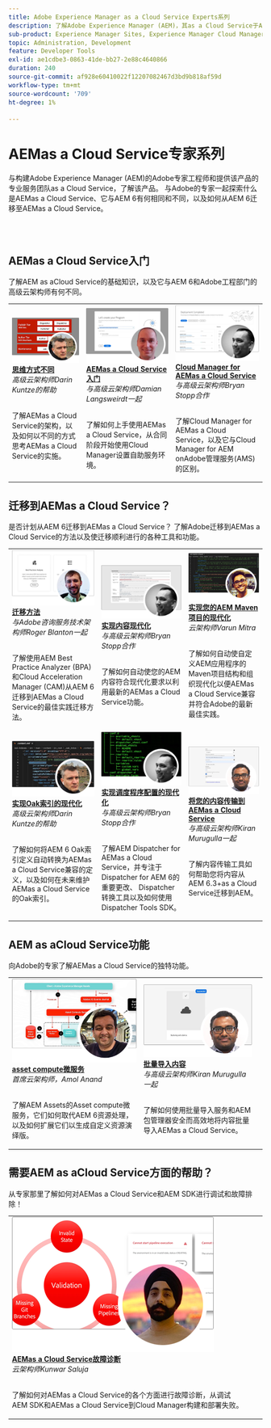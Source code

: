 ```yaml
---
title: Adobe Experience Manager as a Cloud Service Experts系列
description: 了解Adobe Experience Manager (AEM)，其as a Cloud Service于Adobe自己的专业工程师来构建它，以及专业服务来交付它。
sub-product: Experience Manager Sites, Experience Manager Cloud Manager, Experience Manager Assets
topic: Administration, Development
feature: Developer Tools
exl-id: ae1cdbe3-0863-41de-bb27-2e88c4640866
duration: 240
source-git-commit: af928e60410022f12207082467d3bd9b818af59d
workflow-type: tm+mt
source-wordcount: '709'
ht-degree: 1%

---
```


# AEMas a Cloud Service专家系列

与构建Adobe Experience Manager (AEM)的Adobe专家工程师和提供该产品的专业服务团队as a Cloud Service，了解该产品。 与Adobe的专家一起探索什么是AEMas a Cloud Service、它与AEM 6有何相同和不同，以及如何从AEM 6迁移至AEMas a Cloud Service。

<br/> 
<br/>

## AEMas a Cloud Service入门

了解AEM as aCloud Service的基础知识，以及它与AEM 6和Adobe工程部门的高级云架构师有何不同。

<table>
  <tr>
   <td>
      <a href="../../migration/moving-to-aem-as-a-cloud-service/introduction.md">
      <img alt="思维方式不同" src="./assets/thinking-differently.png"/>
      </a>
      <div>
         <a href="../../migration/moving-to-aem-as-a-cloud-service/introduction.md"><strong>思维方式不同</strong></a>         
         <br/><em>高级云架构师Darin Kuntze的帮助</em>
      </div>
      <p>
        <br/>
         了解AEMas a Cloud Service的架构，以及如何以不同的方式思考AEMas a Cloud Service的实施。
      </p>
     </td>   
     <td>
      <a href="../../migration/moving-to-aem-as-a-cloud-service/onboarding.md">
      <img alt="AEM as a Cloud Service 入门培训" src="./assets/onboarding.png"/>
      </a>
      <div>
         <a href="../../migration/moving-to-aem-as-a-cloud-service/onboarding.md"><strong>AEMas a Cloud Service入门</strong></a>
         <br/><em>与高级云架构师Damian Langsweirdt一起</em>
      </div>
      <p>
        <br/>
         了解如何上手使用AEMas a Cloud Service，从合同阶段开始使用Cloud Manager设置自助服务环境。
      </p>
   </td>     
   </td>   
     <td>
      <a href="../../migration/moving-to-aem-as-a-cloud-service/cloud-manager.md">
      <img alt="Cloud Manager" src="./assets/cloud-manager.png"/>
      </a>
      <div>
         <a href="../../migration/moving-to-aem-as-a-cloud-service/cloud-manager.md"><strong>Cloud Manager for AEMas a Cloud Service</strong></a>
         <br/><em>与高级云架构师Bryan Stopp合作</em>
      </div>
      <p>
        <br/>
         了解Cloud Manager for AEMas a Cloud Service，以及它与Cloud Manager for AEM onAdobe管理服务(AMS)的区别。
      </p>
   </td> 
  </tr>
</table>

## 迁移到AEMas a Cloud Service？

是否计划从AEM 6迁移到AEMas a Cloud Service？ 了解Adobe迁移到AEMas a Cloud Service的方法以及使迁移顺利进行的各种工具和功能。

<table>
  <tr>
   <td>
      <a href="../../migration/moving-to-aem-as-a-cloud-service/bpa-and-cam.md" target="_aem-experts-series-video">
      <img alt="迁移方法" src="./assets/bpa-and-cam.png"/>
      </a>
      <div>
         <a href="../../migration/moving-to-aem-as-a-cloud-service/bpa-and-cam.md" target="_aem-experts-series-video"><strong>迁移方法</strong></a>
         <br/><em>与Adobe咨询服务技术架构师Roger Blanton一起</em>
      </div>
      <p>
        <br/>
        了解使用AEM Best Practice Analyzer (BPA)和Cloud Acceleration Manager (CAM)从AEM 6迁移到AEMas a Cloud Service的最佳实践迁移方法。
      </p>
   </td>   
     <td>
      <a href="../../migration/moving-to-aem-as-a-cloud-service/aem-modernization-tools.md" target="_aem-experts-series-video">
      <img alt="实现内容现代化" src="./assets/aem-modernizer-tools.png"/>
      </a>
      <div>
         <a href="../../migration/moving-to-aem-as-a-cloud-service/aem-modernization-tools.md" target="_aem-experts-series-video"><strong>实现内容现代化</strong></a>
         <br/><em>与高级云架构师Bryan Stopp合作</em>
      </div>
      <p>
        <br/>
         了解如何自动使您的AEM内容符合现代化要求以利用最新的AEMas a Cloud Service功能。
      </p>
   </td>     
   </td>   
     <td>
      <a href="../../migration/moving-to-aem-as-a-cloud-service/repository-modernization.md" target="_aem-experts-series-video">
      <img alt="实现您的AEM Maven项目的现代化" src="./assets/repository-modernizer.png"/>
      </a>
      <div>
         <a href="../../migration/moving-to-aem-as-a-cloud-service/repository-modernization.md" target="_aem-experts-series-video"><strong>实现您的AEM Maven项目的现代化</strong></a>
         <br/><em>云架构师Varun Mitra</em>
      </div>
      <p>
        <br/>
         了解如何自动使自定义AEM应用程序的Maven项目结构和组织现代化以便AEMas a Cloud Service兼容并符合Adobe的最新最佳实践。
      </p>
   </td> 
  </tr>
  <tr>
   <td>
      <a href="../../migration/moving-to-aem-as-a-cloud-service/search-and-indexing.md" target="_aem-experts-series-video">
      <img alt="实现Oak索引的现代化" src="./assets/indexes.png"/>
      </a>
      <div>
         <a href="../../migration/moving-to-aem-as-a-cloud-service/search-and-indexing.md" target="_aem-experts-series-video"><strong>实现Oak索引的现代化</strong></a>
         <br/><em>高级云架构师Darin Kuntze的帮助</em>
      </div>
      <p>
        <br/>
        了解如何将AEM 6 Oak索引定义自动转换为AEMas a Cloud Service兼容的定义，以及如何在未来维护AEMas a Cloud Service的Oak索引。
      </p>
   </td>   
     <td>
      <a href="../../migration/moving-to-aem-as-a-cloud-service/dispatcher.md" target="_aem-experts-series-video">
      <img alt="实现调度程序配置的现代化" src="./assets/dispatcher.png"/>
      </a>
      <div>
         <a href="../../migration/moving-to-aem-as-a-cloud-service/dispatcher.md" target="_aem-experts-series-video"><strong>实现调度程序配置的现代化</strong></a>
         <br/><em>与高级云架构师Bryan Stopp合作</em>
      </div>
      <p>
        <br/>
         了解AEM Dispatcher for AEMas a Cloud Service，并专注于Dispatcher for AEM 6的重要更改、 Dispatcher转换工具以及如何使用Dispatcher Tools SDK。
      </p>
   </td>     
   </td>   
     <td>
      <a href="../../migration/moving-to-aem-as-a-cloud-service/content-migration/content-transfer-tool.md" target="_aem-experts-series-video">
      <img alt="将您的内容传输到AEMas a Cloud Service" src="./assets/content-transfer-tool.png"/>
      </a>
      <div>
         <a href="../../migration/moving-to-aem-as-a-cloud-service/content-migration/content-transfer-tool.md" target="_aem-experts-series-video"><strong>将您的内容传输到AEMas a Cloud Service</strong></a>
         <br/><em>与高级云架构师Kiran Murugulla一起</em>
      </div>
      <p>
        <br/>
         了解内容传输工具如何帮助您将内容从AEM 6.3+as a Cloud Service迁移到AEM。
      </p>
   </td> 
  </tr>  
</table>


## AEM as aCloud Service功能

向Adobe的专家了解AEMas a Cloud Service的独特功能。

<table>
  <tr>
   <td>
      <a href="../../migration/moving-to-aem-as-a-cloud-service/asset-compute-microservices.md" target="_aem-experts-series-video">
      <img alt="asset compute微服务" src="./assets/asset-compute-microservices.png"/>
      </a>
      <div>
         <a href="../../migration/moving-to-aem-as-a-cloud-service/asset-compute-microservices.md" target="_aem-experts-series-video"><strong>asset compute微服务</strong></a>
         <br/><em>首席云架构师，Amol Anand</em>
      </div>
      <p>
        <br/>
        了解AEM Assets的Asset compute微服务，它们如何取代AEM 6资源处理，以及如何扩展它们以生成自定义资源演绎版。
      </p>
   </td>   
   <td>
      <a href="../../migration/moving-to-aem-as-a-cloud-service/content-migration/bulk-import-service.md" target="_aem-experts-series-video">
      <img alt="批量导入内容" src="./assets/bulk-import.png"/>
      </a>
      <div>
         <a href="../../migration/moving-to-aem-as-a-cloud-service/content-migration/bulk-import-service.md" target="_aem-experts-series-video"><strong>批量导入内容</strong></a>
         <br/><em>与高级云架构师Kiran Murugulla一起</em>
      </div>
      <p>
        <br/>
        了解如何使用批量导入服务和AEM包管理器安全而高效地将内容批量导入AEMas a Cloud Service。
      </p>
   </td> 
    <td></td>
  </tr>
</table>

## 需要AEM as aCloud Service方面的帮助？

从专家那里了解如何对AEMas a Cloud Service和AEM SDK进行调试和故障排除！

<table>
  <tr>
   <td>
      <a href="../../migration/moving-to-aem-as-a-cloud-service/troubleshooting.md" target="_aem-experts-series-video">
      <img alt="AEMas a Cloud Service故障诊断" src="./assets/troubleshooting.png"/>
      </a>
      <div>
         <a href="../../migration/moving-to-aem-as-a-cloud-service/troubleshooting.md" 
         target="_aem-experts-series-video"><strong>AEMas a Cloud Service故障诊断</strong></a>
         <br/><em>云架构师Kunwar Saluja</em>
      </div>
      <p>
        <br/>
        了解如何对AEMas a Cloud Service的各个方面进行故障诊断，从调试AEM SDK和AEMas a Cloud Service到Cloud Manager构建和部署失败。
      </p>
   </td>   
    <td></td>
    <td></td>
  </tr>
</table>
